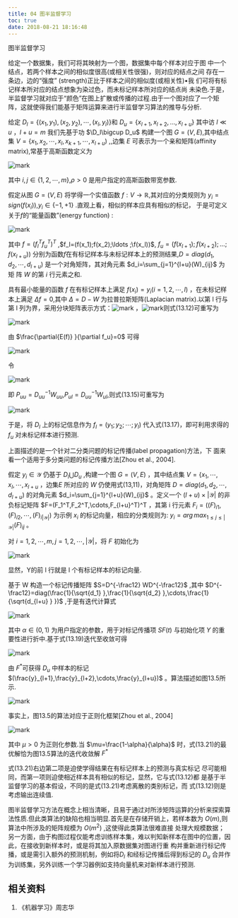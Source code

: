 ```yaml
---
title: 04 图半监督学习
toc: true
date: 2018-08-21 18:16:48
---
```



图半监督学习

给定一个数据集，我们可将其映射为一个图，数据集中每个样本对应于图 中一个结点，若两个样本之间的相似度很高(或相关性很强)，则对应的结点之间 存在一条边，边的“强度” (strength)正比于样本之间的相似度(或相关性)•我 们可将有标记样本所对应的结点想象为染过色，而未标记样本所对应的结点尚 未染色.于是，半监督学习就对应于“颜色”在图上扩散或传播的过程.由于一个图对应了一个矩阵，这就使得我们能基于矩阵运算来进行半监督学习算法的推导与分析.

给定 $D_l=\{(x_1,y_1),(x_2,y_2),\cdots ,(x_l,y_l)\}$和 $D_u=\{x_{l+1},x_{l+2},\ldots ,x_{l+u}\}$ 其中访 $l\ll u$ ，$l+u=m$ 我们先基于功 $\D_l\bigcup D_u$ 构建一个图 $G = (V,E)$,其中结点集 $V=\{x_1,x_2,\cdots,x_l,x_{k+1},\cdots ,x_{l+u})$ ,,边集 $E$ 可表示为一个亲和矩阵(affinity matrix),常基于高斯函数定义为

![mark](http://images.iterate.site/blog/image/180701/FFDLKf8eI9.png?imageslim)


其中 $i,j\in\{1,2,\cdots,m\}$,$\rho>0$ 是用户指定的高斯函数带宽参数.

假定从图 $G = (V,E)$ 将学得一个实值函数 $f:V\rightarrow \mathbb{R}$,其对应的分类规则为 $y_i=sign(f(x_i))$,$y_i\in\{-1,+1\}$ .直观上看，相似的样本应具有相似的标记， 于是可定义关于$f$的“能量函数”(energy function) :

![mark](http://images.iterate.site/blog/image/180701/JBk85HJFJK.png?imageslim)



其中 $f=(f_l^Tf_u^T)^T$ ,$f_l=(f(x_1);f(x_2);\ldots ;\f(x_l))$, $f_u=(f(x_{l+1});f(x_{l+2});\ldots;f(x_{l+u}))$ 分别为函数$f$在有标记样本与未标记样本上的预测结果,$D=diag(d_1,d_2,\cdots,d_{l+u})$ 是一个对角矩阵，其对角元素 $d_i=\sum_{j=1}^{l+u}(W)_{ij}$ 为矩 阵 $W$ 的第 $i$ 行元素之和.

具有最小能量的函数 $f$ 在有标记样本上满足 $f(x_i)=y_i(i=1,2,\cdots,l)$ ，在未标记样本上满足 $\Delta f=0$,其中 $\Delta=D-W$ 为拉普拉斯矩阵(Laplacian matrix).以第 l 行与第 l 列为界，采用分块矩阵表示方式：![mark](http://images.iterate.site/blog/image/180701/8jfmA3LkJ3.png?imageslim) ，![mark](http://images.iterate.site/blog/image/180701/eKG5cDAE6f.png?imageslim)则式(13.12)可重写为

![mark](http://images.iterate.site/blog/image/180701/HDf51EBL0D.png?imageslim)


由 $\frac{\partial{E(f)} }{\partial f_u}=0$ 可得

![mark](http://images.iterate.site/blog/image/180701/69DaGaeLIE.png?imageslim)

令

![mark](http://images.iterate.site/blog/image/180701/e324GfgafB.png?imageslim)


即 $P_{uu}=D_{uu}^{-1}W_{uu}$,$P_{ul}=D_{uu}^{-1}W_{ul}$,则式(13.15)可重写为

![mark](http://images.iterate.site/blog/image/180701/Lbh2IKhDII.png?imageslim)


于是，将 $D_l$ 上的标记信息作为 $f_l=(y_1;y_2;\cdots;y_l)$ 代入式(13.17)，即可利用求得的 $f_u$ 对未标记样本进行预测.

上面描述的是一个针对二分类问题的标记传播(label propagation)方法，下 面来看一个适用于多分类问题的标记传播方法[Zhou et al., 2004].

假定 $y_i\in\mathcal{Y}$ 仍基于 $D_l\bigcup D_u$ ,构建一个图 $G=(V,E)$ ，其中结点集 $V=\{x_1,\cdots,x_l,\cdots,x_{l+u}$ ，边集$E$ 所对应的 $W$ 仍使用式(13,11)，对角矩阵 $D = diag(d_1,d_2,\cdots,d_{l+u})$ 的对角元素 $d_i=\sum_{j=1}^{l+u}(W)_{ij}$ 。定义一个 $(l+u)\times |\mathcal{Y}|$ 的非负标记矩阵 $F=(F_1^T,F_2^T,\cdots,F_{l+u}^T)^T ，其第 i 行元素 $F_i=((F)_{i1},(F)_{i2},\cdots ,(F)_{i|\mathcal{Y}|})$ 为示例 $x_i$ 的标记向量，相应的分类规则为: $y_i=arg\,max_{1\leq j\leq |\mathcal{Y}|}(F)_{ij}$ 。




对 $i=1,2,\cdots ,m,j=1,2,\cdots,|\mathcal{Y}|$，将 $F$ 初始化为

![mark](http://images.iterate.site/blog/image/180701/lceFd3kLec.png?imageslim)


显然，Y的前 l 行就是 l 个有标记样本的标记向量.

基于 W 构造一个标记传播矩阵 $S=D^{-\frac12} WD^{-\frac12}$ ,其中 $D^{-\frac12}=diag(\frac{1}{\sqrt{d_1} },\frac{1}{\sqrt{d_2} },\cdots,\frac{1}{\sqrt{d_{l+u} } })$ ,于是有迭代计算式

![mark](http://images.iterate.site/blog/image/180701/A6Ahkd0bmi.png?imageslim)

其中 $\alpha\in(0,1)$ 为用户指定的参数，用于对标记传播项 $SF(t)$ 与初始化项 $Y$ 的重要性进行折中.基于式(13.19)迭代至收敛可得

![mark](http://images.iterate.site/blog/image/180701/E5gi1h9GBl.png?imageslim)


由 $F^*$可获得 $D_u$ 中样本的标记 $(\frac{y}_{l+1},\frac{y}_{l+2},\cdots,\frac{y}_{l+u})$ 。算法描述如图13.5所示.

![mark](http://images.iterate.site/blog/image/180701/5hGhkeb6a0.png?imageslim)

事实上，图13.5的算法对应于正则化框架[Zhou et al., 2004]

![mark](http://images.iterate.site/blog/image/180701/C4kEImAe9b.png?imageslim)



其中 $\mu>0$ 为正则化参数.当 $\mu=\frac{1-\alpha}{\alpha}$ 时，式(13.21)的最优解恰为图13.5算法的迭代收敛解 $F^*$

式(13.21)右边第二项是迫使学得结果在有标记样本上的预测与真实标记 尽可能相同，而第一项则迫使相近样本具有相似的标记，显然，它与式(13.12)都 是基于半监督学习的基本假设，不同的是式(13.21)考虑离散的类别标记，而 式(13.12)则是考虑输出连续值.

图半监督学习方法在概念上相当清晰，且易于通过对所涉矩阵运算的分析来探索算法性质.但此类算法的缺陷也相当明显.首先是在存储开销上，若样本数为 $O(m)$,则算法中所涉及的矩阵规模为 $O(m^2)$ ,这使得此类算法很难直接 处理大规模数据；另一方面，由于构图过程仅能考虑训练样本集，难以判知新样本在图中的位置，因此，在接收到新样本时，或是将其加入原数据集对图进行重 构并重新进行标记传播，或是需引入额外的预测机制，例如将$D_l$ 和经标记传播后得到标记的 $D_u$ 合并作为训练集，另外训练一个学习器例如支持向量机来对新样本进行预测.



## 相关资料
1. 《机器学习》周志华
